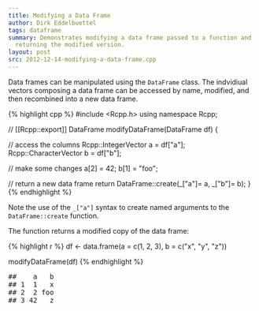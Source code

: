 ```yaml
---
title: Modifying a Data Frame
author: Dirk Eddelbuettel
tags: dataframe
summary: Demonstrates modifying a data frame passed to a function and 
  returning the modified version.
layout: post
src: 2012-12-14-modifying-a-data-frame.cpp
---
```

Data frames can be manipulated using the `DataFrame` class. The
indvidiual vectors composing a data frame can be accessed by name, 
modified, and then recombined into a new data frame.

{% highlight cpp %}
#include <Rcpp.h>
using namespace Rcpp;

// [[Rcpp::export]]
DataFrame modifyDataFrame(DataFrame df) {

  // access the columns
  Rcpp::IntegerVector a = df["a"];
  Rcpp::CharacterVector b = df["b"];
  
  // make some changes
  a[2] = 42;
  b[1] = "foo";       

  // return a new data frame
  return DataFrame::create(_["a"]= a, _["b"]= b);
}
{% endhighlight %}


Note the use of the `_["a"]` syntax to create named arguments to the 
`DataFrame::create` function.

The function returns a modified copy of the data frame:

{% highlight r %}
df <- data.frame(a = c(1, 2, 3),
                 b = c("x", "y", "z"))

modifyDataFrame(df)
{% endhighlight %}



<pre class="output">
##    a   b
## 1  1   x
## 2  2 foo
## 3 42   z
</pre>

